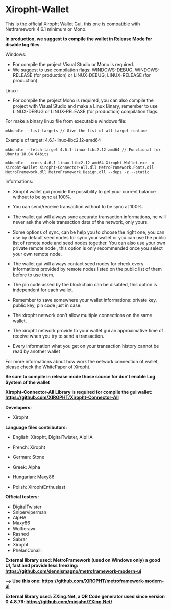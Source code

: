 # Xiropht-Wallet

This is the official Xiropht Wallet Gui, this one is compatible with Netframework 4.6.1 minimum or Mono. 


**In production, we suggest to compile the wallet in Release Mode for disable log files.**


Windows:

- For compile the project Visual Studio or Mono is required.
- We suggest to use compilation flags: WINDOWS-DEBUG, WINDOWS-RELEASE (for production) or LINUX-DEBUG, LINUX-RELEASE (for production)

Linux:

- For compile the project Mono is required, you can also compile the project with Visual Studio and make a Linux Binary, remember to use LINUX-DEBUG or LINUX-RELEASE (for production) compilation flags.

For make a binary linux file from executable windows file:

~~~~text
mkbundle --list-targets // Give the list of all target runtime
~~~~ 

Example of target: 4.6.1-linux-libc2.12-amd64

~~~text
mkbundle --fetch-target 4.6.1-linux-libc2.12-amd64 // Functional for Ubuntu 18.04 64bits

mkbundle --cross 4.6.1-linux-libc2.12-amd64 Xiropht-Wallet.exe -o Xiropht-Wallet Xiropht-Connector-All.dll MetroFramework.Fonts.dll MetroFramework.dll MetroFramework.Design.dll --deps -z --static
~~~

Informations:

- Xiropht wallet gui provide the possibility to get your current balance without to be sync at 100%.

- You can send/receive transaction without to be sync at 100%.

- The wallet gui will always sync accurate transaction informations, he will never ask the whole transaction data of the network, only yours.

- Some options of sync, can be help you to choose the right one, you can use by default seed nodes for sync your wallet or you can use the public list of remote node and seed nodes together. You can also use your own private remote node , this option is only recommended once you select your own remote node. 

- The wallet gui will always contact seed nodes for check every informations provided by remote nodes listed on the public list of them before to use them.

- The pin code asked by the blockchain can be disabled, this option is independent for each wallet.

- Remember to save somewhere your wallet informations: private key, public key, pin code just in case.

- The xiropht network don't allow multiple connections on the same wallet. 

- The xiropht network provide to your wallet gui an approximative time of receive when you try to send a transaction.

- Every information what you get on your transaction history cannot be read by another wallet

For more informations about how work the network connection of wallet, please check the WhitePaper of Xiropht.

**Be sure to compile in release mode those source for don't enable Log System of the wallet**

**Xiropht-Connector-All Library is required for compile the gui wallet: https://github.com/XIROPHT/Xiropht-Connector-All**

**Developers:**

- Xiropht

**Language files contributors:**

- English: Xiropht, DigitalTwister, AlpHA

- French: Xiropht

- German: Stone

- Greek: Alpha

- Hungarian: Maxy86

- Polish: XirophtEnthusiast

**Official testers:**

- DigitalTwister
- Sniperviperman
- AlpHA
- Maxy86
- Wolfierawr
- Rashed
- Sabrar
- Xiropht
- PhelanConaill

**External library used: MetroFramework (used on Windows only) a good UI, fast and provide less freezing: https://github.com/dennismagno/metroframework-modern-ui**

**--> Use this one: https://github.com/XIROPHT/metroframework-modern-ui**

**External library used: ZXing.Net, a QR Code generator used since version 0.4.8.7R: https://github.com/micjahn/ZXing.Net/**
